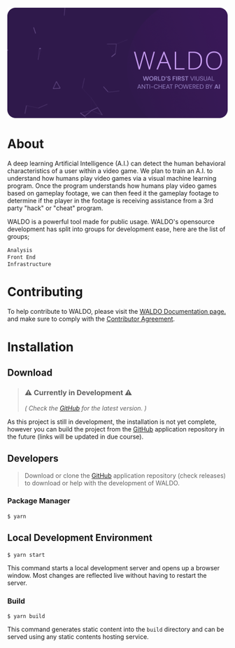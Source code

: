 
<p align="center">
  <img src="/static/img/WALDO-banner.png" alt="WALDO" href="https://waldo.vision"/>
</p>

# About
A deep learning Artificial Intelligence (A.I.) can detect the human behavioral characteristics of a user within a video game. We plan to train an A.I. to understand how humans play video games via a visual machine learning program. Once the program understands how humans play video games based on gameplay footage, we can then feed it the gameplay footage to determine if the player in the footage is receiving assistance from a 3rd party "hack" or "cheat" program. 

WALDO is a powerful tool made for public usage. WALDO's opensource development has split into groups for development ease, here are the list of groups;

    Analysis
    Front End
    Infrastructure

# Contributing
To help contribute to WALDO, please visit the [WALDO Documentation page.](https://waldo-vision.github.io/docs/) and make sure to comply with the [Contributor Agreement](https://waldo-vision.github.io/docs/docs/contributing).

# Installation

## Download

> ### ⚠️ Currently in Development ⚠️
> *( Check the [GitHub](https://github.com/waldo-vision) for the latest version. )*

As this project is still in development, the installation is not yet complete, however you can build the project from the [GitHub](https://github.com/waldo-vision) application repository in the future (links will be updated in due course).


## Developers
> Download or clone the [GitHub](https://github.com/waldo-vision) application repository (check releases) to download or help with the development of WALDO.

### Package Manager
```shell
$ yarn
```

## Local Development Environment

```
$ yarn start
```

This command starts a local development server and opens up a browser window. Most changes are reflected live without having to restart the server.

### Build

```
$ yarn build
```

This command generates static content into the `build` directory and can be served using any static contents hosting service.

